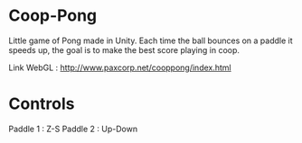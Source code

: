 # Coop-Pong

Little game of Pong made in Unity. Each time the ball bounces on a paddle it speeds up, the goal is to make the best score playing in coop.

Link WebGL : http://www.paxcorp.net/cooppong/index.html

# Controls

Paddle 1 : Z-S
Paddle 2 : Up-Down

